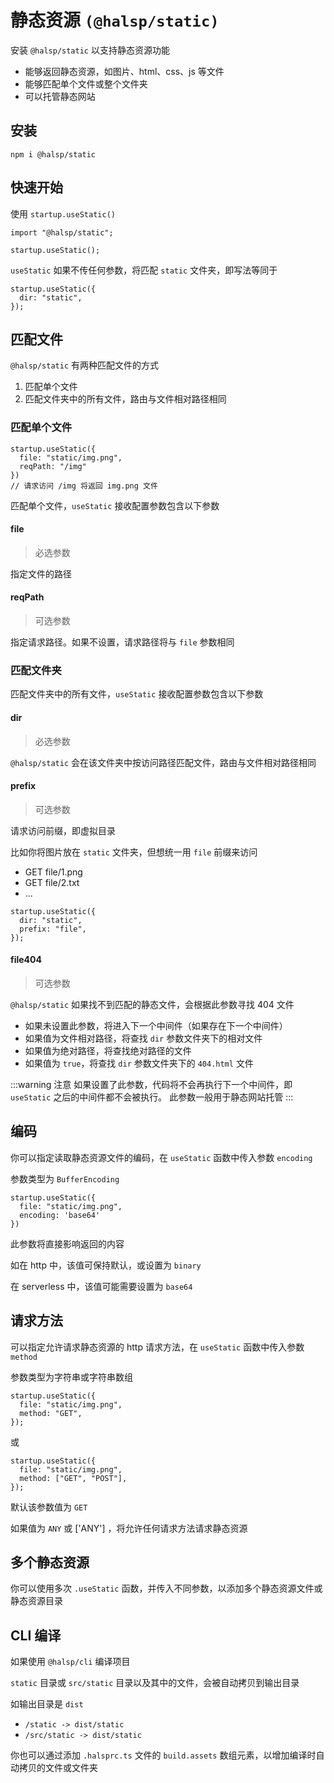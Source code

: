 # 静态资源 `(@halsp/static)`

安装 `@halsp/static` 以支持静态资源功能

- 能够返回静态资源，如图片、html、css、js 等文件
- 能够匹配单个文件或整个文件夹
- 可以托管静态网站

## 安装

```
npm i @halsp/static
```

## 快速开始

使用 `startup.useStatic()`

```TS
import "@halsp/static";

startup.useStatic();
```

`useStatic` 如果不传任何参数，将匹配 `static` 文件夹，即写法等同于

```TS
startup.useStatic({
  dir: "static",
});
```

## 匹配文件

`@halsp/static` 有两种匹配文件的方式

1. 匹配单个文件
2. 匹配文件夹中的所有文件，路由与文件相对路径相同

### 匹配单个文件

```TS
startup.useStatic({
  file: "static/img.png",
  reqPath: "/img"
})
// 请求访问 /img 将返回 img.png 文件
```

匹配单个文件，`useStatic` 接收配置参数包含以下参数

#### file

> 必选参数

指定文件的路径

#### reqPath

> 可选参数

指定请求路径。如果不设置，请求路径将与 `file` 参数相同

### 匹配文件夹

匹配文件夹中的所有文件，`useStatic` 接收配置参数包含以下参数

#### dir

> 必选参数

`@halsp/static` 会在该文件夹中按访问路径匹配文件，路由与文件相对路径相同

#### prefix

> 可选参数

请求访问前缀，即虚拟目录

比如你将图片放在 `static` 文件夹，但想统一用 `file` 前缀来访问

- GET file/1.png
- GET file/2.txt
- ...

```TS
startup.useStatic({
  dir: "static",
  prefix: "file",
});
```

#### file404

> 可选参数

`@halsp/static` 如果找不到匹配的静态文件，会根据此参数寻找 404 文件

- 如果未设置此参数，将进入下一个中间件（如果存在下一个中间件）
- 如果值为文件相对路径，将查找 `dir` 参数文件夹下的相对文件
- 如果值为绝对路径，将查找绝对路径的文件
- 如果值为 `true`，将查找 `dir` 参数文件夹下的 `404.html` 文件

:::warning 注意
如果设置了此参数，代码将不会再执行下一个中间件，即 `useStatic` 之后的中间件都不会被执行。
此参数一般用于静态网站托管
:::

## 编码

你可以指定读取静态资源文件的编码，在 `useStatic` 函数中传入参数 `encoding`

参数类型为 `BufferEncoding`

```TS
startup.useStatic({
  file: "static/img.png",
  encoding: 'base64'
})
```

此参数将直接影响返回的内容

如在 http 中，该值可保持默认，或设置为 `binary`

在 serverless 中，该值可能需要设置为 `base64`

## 请求方法

可以指定允许请求静态资源的 http 请求方法，在 `useStatic` 函数中传入参数 `method`

参数类型为字符串或字符串数组

```TS
startup.useStatic({
  file: "static/img.png",
  method: "GET",
});
```

或

```TS
startup.useStatic({
  file: "static/img.png",
  method: ["GET", "POST"],
});
```

默认该参数值为 `GET`

如果值为 `ANY` 或 ['ANY'] ，将允许任何请求方法请求静态资源

## 多个静态资源

你可以使用多次 `.useStatic` 函数，并传入不同参数，以添加多个静态资源文件或静态资源目录

## CLI 编译

如果使用 `@halsp/cli` 编译项目

`static` 目录或 `src/static` 目录以及其中的文件，会被自动拷贝到输出目录

如输出目录是 `dist`

- `/static -> dist/static`
- `/src/static -> dist/static`

你也可以通过添加 `.halsprc.ts` 文件的 `build.assets` 数组元素，以增加编译时自动拷贝的文件或文件夹
